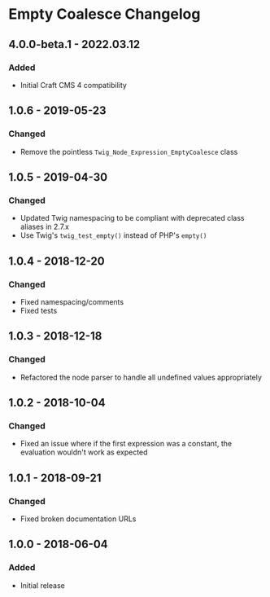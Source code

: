 # Empty Coalesce Changelog

## 4.0.0-beta.1 - 2022.03.12

### Added

* Initial Craft CMS 4 compatibility

## 1.0.6 - 2019-05-23
### Changed
* Remove the pointless `Twig_Node_Expression_EmptyCoalesce` class

## 1.0.5 - 2019-04-30
### Changed
* Updated Twig namespacing to be compliant with deprecated class aliases in 2.7.x
* Use Twig's `twig_test_empty()` instead of PHP's `empty()`

## 1.0.4 - 2018-12-20
### Changed
* Fixed namespacing/comments
* Fixed tests

## 1.0.3 - 2018-12-18
### Changed
* Refactored the node parser to handle all undefined values appropriately

## 1.0.2 - 2018-10-04
### Changed
* Fixed an issue where if the first expression was a constant, the evaluation wouldn't work as expected

## 1.0.1 - 2018-09-21
### Changed
* Fixed broken documentation URLs

## 1.0.0 - 2018-06-04
### Added
- Initial release
